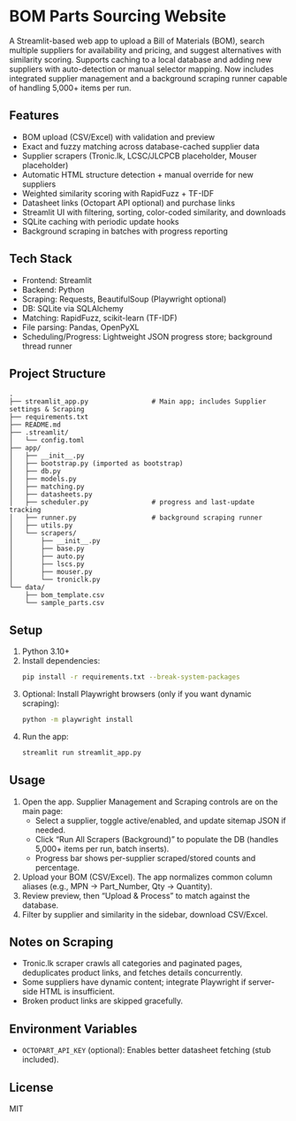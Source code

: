 #  BOM Parts Sourcing Website

A Streamlit-based web app to upload a Bill of Materials (BOM), search multiple suppliers for availability and pricing, and suggest alternatives with similarity scoring. Supports caching to a local database and adding new suppliers with auto-detection or manual selector mapping. Now includes integrated supplier management and a background scraping runner capable of handling 5,000+ items per run.

## Features
- BOM upload (CSV/Excel) with validation and preview
- Exact and fuzzy matching across database-cached supplier data
- Supplier scrapers (Tronic.lk, LCSC/JLCPCB placeholder, Mouser placeholder)
- Automatic HTML structure detection + manual override for new suppliers
- Weighted similarity scoring with RapidFuzz + TF-IDF
- Datasheet links (Octopart API optional) and purchase links
- Streamlit UI with filtering, sorting, color-coded similarity, and downloads
- SQLite caching with periodic update hooks
- Background scraping in batches with progress reporting

## Tech Stack
- Frontend: Streamlit
- Backend: Python
- Scraping: Requests, BeautifulSoup (Playwright optional)
- DB: SQLite via SQLAlchemy
- Matching: RapidFuzz, scikit-learn (TF-IDF)
- File parsing: Pandas, OpenPyXL
- Scheduling/Progress: Lightweight JSON progress store; background thread runner

## Project Structure
```
.
├── streamlit_app.py                # Main app; includes Supplier settings & Scraping
├── requirements.txt
├── README.md
├── .streamlit/
│   └── config.toml
├── app/
│   ├── __init__.py
│   ├── bootstrap.py (imported as bootstrap)
│   ├── db.py
│   ├── models.py
│   ├── matching.py
│   ├── datasheets.py
│   ├── scheduler.py                # progress and last-update tracking
│   ├── runner.py                   # background scraping runner
│   ├── utils.py
│   └── scrapers/
│       ├── __init__.py
│       ├── base.py
│       ├── auto.py
│       ├── lscs.py
│       ├── mouser.py
│       └── troniclk.py
└── data/
    ├── bom_template.csv
    └── sample_parts.csv
```

## Setup
1. Python 3.10+
2. Install dependencies:
   ```bash
   pip install -r requirements.txt --break-system-packages
   ```
3. Optional: Install Playwright browsers (only if you want dynamic scraping):
   ```bash
   python -m playwright install
   ```
4. Run the app:
   ```bash
   streamlit run streamlit_app.py
   ```

## Usage
1. Open the app. Supplier Management and Scraping controls are on the main page:
   - Select a supplier, toggle active/enabled, and update sitemap JSON if needed.
   - Click “Run All Scrapers (Background)” to populate the DB (handles 5,000+ items per run, batch inserts).
   - Progress bar shows per-supplier scraped/stored counts and percentage.
2. Upload your BOM (CSV/Excel). The app normalizes common column aliases (e.g., MPN → Part_Number, Qty → Quantity).
3. Review preview, then “Upload & Process” to match against the database.
4. Filter by supplier and similarity in the sidebar, download CSV/Excel.

## Notes on Scraping
- Tronic.lk scraper crawls all categories and paginated pages, deduplicates product links, and fetches details concurrently.
- Some suppliers have dynamic content; integrate Playwright if server-side HTML is insufficient.
- Broken product links are skipped gracefully.

## Environment Variables
- `OCTOPART_API_KEY` (optional): Enables better datasheet fetching (stub included).

## License
MIT
